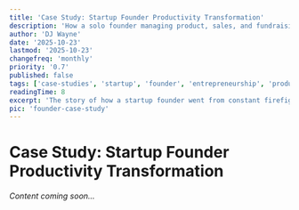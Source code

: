 ```yaml
---
title: 'Case Study: Startup Founder Productivity Transformation'
description: 'How a solo founder managing product, sales, and fundraising simultaneously found focus and momentum with BuildOS.'
author: 'DJ Wayne'
date: '2025-10-23'
lastmod: '2025-10-23'
changefreq: 'monthly'
priority: '0.7'
published: false
tags: ['case-studies', 'startup', 'founder', 'entrepreneurship', 'productivity', 'focus']
readingTime: 8
excerpt: 'The story of how a startup founder went from constant firefighting to strategic execution using BuildOS to manage competing priorities.'
pic: 'founder-case-study'
---
```


# Case Study: Startup Founder Productivity Transformation

_Content coming soon..._
